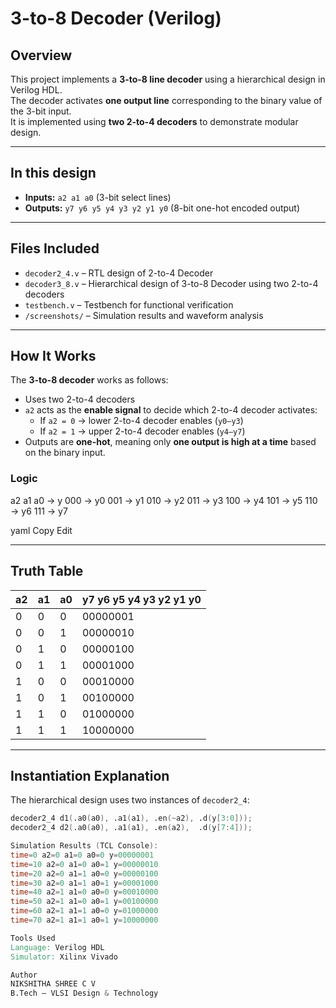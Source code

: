 # 3-to-8 Decoder (Verilog)

## **Overview**
This project implements a **3-to-8 line decoder** using a hierarchical design in Verilog HDL.  
The decoder activates **one output line** corresponding to the binary value of the 3-bit input.  
It is implemented using **two 2-to-4 decoders** to demonstrate modular design.

---

## **In this design**
- **Inputs:** `a2 a1 a0` (3-bit select lines)
- **Outputs:** `y7 y6 y5 y4 y3 y2 y1 y0` (8-bit one-hot encoded output)

---

## **Files Included**
- `decoder2_4.v` – RTL design of 2-to-4 Decoder  
- `decoder3_8.v` – Hierarchical design of 3-to-8 Decoder using two 2-to-4 decoders  
- `testbench.v` – Testbench for functional verification  
- `/screenshots/` – Simulation results and waveform analysis  

---

## **How It Works**
The **3-to-8 decoder** works as follows:
- Uses two 2-to-4 decoders
- `a2` acts as the **enable signal** to decide which 2-to-4 decoder activates:
  - If `a2 = 0` → lower 2-to-4 decoder enables (`y0–y3`)
  - If `a2 = 1` → upper 2-to-4 decoder enables (`y4–y7`)
- Outputs are **one-hot**, meaning only **one output is high at a time** based on the binary input.

### **Logic**
a2 a1 a0 → y
000 → y0
001 → y1
010 → y2
011 → y3
100 → y4
101 → y5
110 → y6
111 → y7

yaml
Copy
Edit

---

## **Truth Table**
| a2 | a1 | a0 | y7 y6 y5 y4 y3 y2 y1 y0 |
|----|----|----|--------------------------|
| 0  | 0  | 0  | 00000001 |
| 0  | 0  | 1  | 00000010 |
| 0  | 1  | 0  | 00000100 |
| 0  | 1  | 1  | 00001000 |
| 1  | 0  | 0  | 00010000 |
| 1  | 0  | 1  | 00100000 |
| 1  | 1  | 0  | 01000000 |
| 1  | 1  | 1  | 10000000 |

---

## **Instantiation Explanation**
The hierarchical design uses two instances of `decoder2_4`:
```verilog
decoder2_4 d1(.a0(a0), .a1(a1), .en(~a2), .d(y[3:0]));
decoder2_4 d2(.a0(a0), .a1(a1), .en(a2),  .d(y[7:4]));

Simulation Results (TCL Console):
time=0 a2=0 a1=0 a0=0 y=00000001
time=10 a2=0 a1=0 a0=1 y=00000010
time=20 a2=0 a1=1 a0=0 y=00000100
time=30 a2=0 a1=1 a0=1 y=00001000
time=40 a2=1 a1=0 a0=0 y=00010000
time=50 a2=1 a1=0 a0=1 y=00100000
time=60 a2=1 a1=1 a0=0 y=01000000
time=70 a2=1 a1=1 a0=1 y=10000000

Tools Used
Language: Verilog HDL
Simulator: Xilinx Vivado

Author
NIKSHITHA SHREE C V
B.Tech – VLSI Design & Technology
